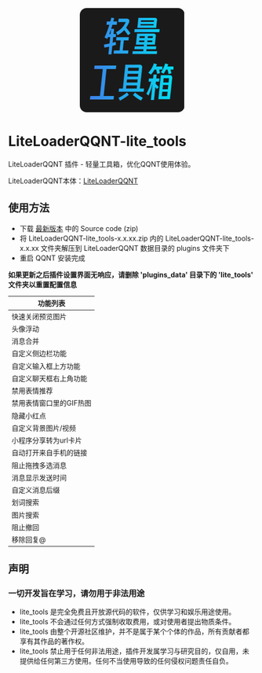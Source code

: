 <div align=center>
  <img src="./icon.png" />
</div>

# LiteLoaderQQNT-lite_tools

LiteLoaderQQNT 插件 - 轻量工具箱，优化QQNT使用体验。

LiteLoaderQQNT本体：[LiteLoaderQQNT](https://github.com/mo-jinran/LiteLoaderQQNT)

## 使用方法
- 下载 [最新版本](https://github.com/xiyuesaves/LiteLoaderQQNT-lite_tools/releases/latest) 中的 Source code (zip)
- 将 LiteLoaderQQNT-lite_tools-x.x.xx.zip 内的 LiteLoaderQQNT-lite_tools-x.x.xx 文件夹解压到 LiteLoaderQQNT 数据目录的 plugins 文件夹下
- 重启 QQNT 安装完成

**如果更新之后插件设置界面无响应，请删除 'plugins_data' 目录下的 'lite_tools' 文件夹以重置配置信息**

| 功能列表 |
| ------------------------------------------- |
| 快速关闭预览图片 |
| 头像浮动 |
| 消息合并 |
| 自定义侧边栏功能 |
| 自定义输入框上方功能 |
| 自定义聊天框右上角功能 |
| 禁用表情推荐 |
| 禁用表情窗口里的GIF热图 |
| 隐藏小红点 |
| 自定义背景图片/视频 |
| 小程序分享转为url卡片 |
| 自动打开来自手机的链接 |
| 阻止拖拽多选消息 |
| 消息显示发送时间 |
| 自定义消息后缀 |
| 划词搜索 |
| 图片搜索 |
| 阻止撤回 |
| 移除回复@ |

## 声明

### 一切开发旨在学习，请勿用于非法用途

- lite_tools 是完全免费且开放源代码的软件，仅供学习和娱乐用途使用。
- lite_tools 不会通过任何方式强制收取费用，或对使用者提出物质条件。
- lite_tools 由整个开源社区维护，并不是属于某个个体的作品，所有贡献者都享有其作品的著作权。
- lite_tools 禁止用于任何非法用途，插件开发属学习与研究目的，仅自用，未提供给任何第三方使用。任何不当使用导致的任何侵权问题责任自负。
